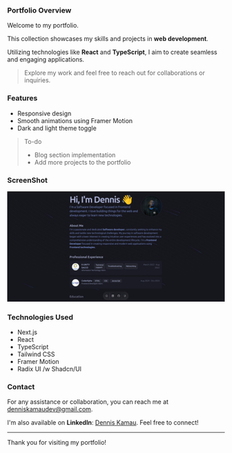 ### Portfolio Overview

Welcome to my portfolio.

This collection showcases my skills and projects in **web development**.

Utilizing technologies like **React** and **TypeScript**, I aim to create seamless and engaging applications.

> Explore my work and feel free to reach out for collaborations or inquiries.

### Features

- Responsive design
- Smooth animations using Framer Motion
- Dark and light theme toggle

> To-do
>
> - Blog section implementation
> - Add more projects to the portfolio

### ScreenShot

![Portfolio Screenshot](./public/project-screenshot.png)

### Technologies Used

- Next.js
- React
- TypeScript
- Tailwind CSS
- Framer Motion
- Radix UI /w Shadcn/UI

### Contact

For any assistance or collaboration, you can reach me at [denniskamaudev@gmail.com](mailto:denniskamaudev@gmail.com).

I'm also available on **LinkedIn**: [Dennis Kamau]((https://www.linkedin.com/in/-dennis-kamau-/)). Feel free to connect!

---

Thank you for visiting my portfolio!

